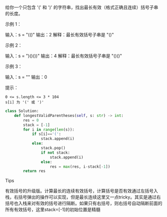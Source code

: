 给你一个只包含 '(' 和 ')' 的字符串，找出最长有效（格式正确且连续）括号子串的长度。

 

示例 1：

输入：s = "(()"
输出：2
解释：最长有效括号子串是 "()"

示例 2：

输入：s = ")()())"
输出：4
解释：最长有效括号子串是 "()()"

示例 3：

输入：s = ""
输出：0

 

提示：

    0 <= s.length <= 3 * 104
    s[i] 为 '(' 或 ')'



```python
class Solution:
    def longestValidParentheses(self, s: str) -> int:
        res = 0 
        stack = [-1] 
        for i in range(len(s)):
            if s[i]=='(':
                stack.append(i)
            else:
                stack.pop()
                if not stack:
                    stack.append(i) 
                else:
                    res = max(res, i-stack[-1])
        return res 
```



Tips

有效括号的升级版。计算最长的连续有效括号，计算括号是否有效通过左括号入栈，右括号弹出的操作可以实现，但是最长连续这里又一点tricky。其实是通过右括号也入栈来对有效的括号进行隔断。如果只有右括号，则右括号自动隔断前面的所有有效括号，这里stack=[-1]的初始位置是精髓